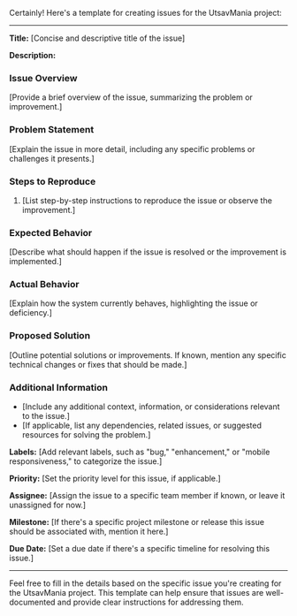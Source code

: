 Certainly! Here's a template for creating issues for the UtsavMania project:

---

**Title:** [Concise and descriptive title of the issue]

**Description:**
### Issue Overview
[Provide a brief overview of the issue, summarizing the problem or improvement.]

### Problem Statement
[Explain the issue in more detail, including any specific problems or challenges it presents.]

### Steps to Reproduce
1. [List step-by-step instructions to reproduce the issue or observe the improvement.]

### Expected Behavior
[Describe what should happen if the issue is resolved or the improvement is implemented.]

### Actual Behavior
[Explain how the system currently behaves, highlighting the issue or deficiency.]

### Proposed Solution
[Outline potential solutions or improvements. If known, mention any specific technical changes or fixes that should be made.]

### Additional Information
- [Include any additional context, information, or considerations relevant to the issue.]
- [If applicable, list any dependencies, related issues, or suggested resources for solving the problem.]

**Labels:** [Add relevant labels, such as "bug," "enhancement," or "mobile responsiveness," to categorize the issue.]

**Priority:** [Set the priority level for this issue, if applicable.]

**Assignee:** [Assign the issue to a specific team member if known, or leave it unassigned for now.]

**Milestone:** [If there's a specific project milestone or release this issue should be associated with, mention it here.]

**Due Date:** [Set a due date if there's a specific timeline for resolving this issue.]

---

Feel free to fill in the details based on the specific issue you're creating for the UtsavMania project. This template can help ensure that issues are well-documented and provide clear instructions for addressing them.
